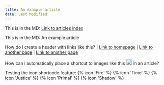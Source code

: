 ```yaml
---
title: An example article
date: Last Modified
---
```


This is in the MD: <a href="../">Link to articles index</a>

This is in the MD: An example article

How do I create a header with links like this? | <a href="../">Link to homepage</a> | <a href="../about/">Link to another page</a> | <a href="../markdown-sample/">Link to another page</a>

How can I automatically place a shortcut to images like this <img alt="Time" src="https://www.shiftstoned.com/epc/icon-time.png" style="width: 19px; height: 19px;" /> in an article?

Testing the icon shortcode feature: {% icon 'Fire' %} {% icon 'Time' %} {% icon 'Justice' %} {% icon 'Primal' %} {% icon 'Shadow' %}
